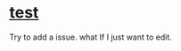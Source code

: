 # [test](https://github.com/hanwinbi/gitblog/issues/1)

Try to add a issue. what If I just want to edit.